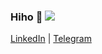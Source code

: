### Hiho 👋 <img src="https://scripts.vanhanen.dev/kuva.png" />

[LinkedIn](https://linkedin.com/in/vanhanenjjv)
| [Telegram](https://t.me/vanhanenjjv)
